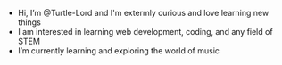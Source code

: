 - Hi, I’m @Turtle-Lord and I'm extermly curious and love learning new things
- I am interested in learning web development, coding, and any field of STEM 
- I’m currently learning and exploring the world of music

<!---
Turtle-Lord/Turtle-Lord is a ✨ special ✨ repository because its `README.md` (this file) appears on your GitHub profile.
You can click the Preview link to take a look at your changes.
--->
